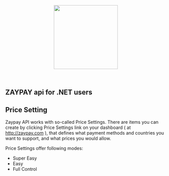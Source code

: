 <p align="center">
<img width="200px"src="http://zaypay.com/images/v2/logo.png"/>
</p>
<br>

ZAYPAY api for .NET users
------------------------------

Price Setting
------------------------------

Zaypay API works with so-called Price Settings. There are items you can create by clicking Price Settings link on your dashboard  ( at http://zaypay.com ), that defines what payment methods and countries you want to support, and what prices you would allow. 

Price Settings offer following modes:

*   Super Easy
*   Easy
*   Full Control



